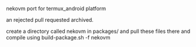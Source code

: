 nekovm port for termux_android platform

an rejected pull requested archived.

create a directory called nekovm in packages/ and pull these files there and compile using
build-package.sh -f nekovm
